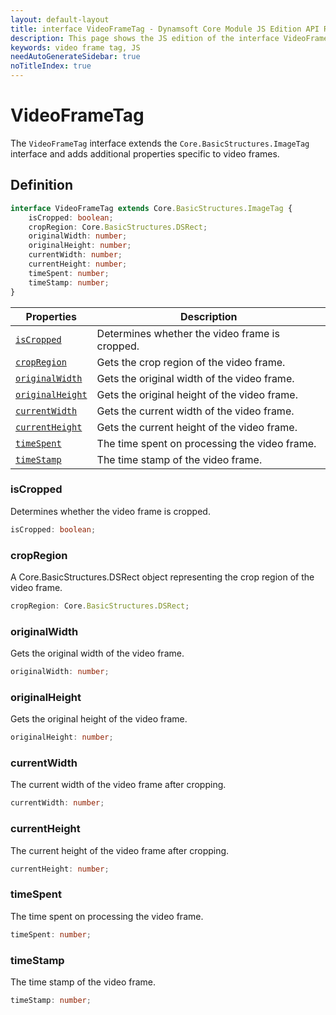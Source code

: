 ```yaml
---
layout: default-layout
title: interface VideoFrameTag - Dynamsoft Core Module JS Edition API Reference
description: This page shows the JS edition of the interface VideoFrameTag in Dynamsoft Core Module.
keywords: video frame tag, JS
needAutoGenerateSidebar: true
noTitleIndex: true
---
```


# VideoFrameTag

The `VideoFrameTag` interface extends the `Core.BasicStructures.ImageTag` interface and adds additional properties specific to video frames.

## Definition

```typescript
interface VideoFrameTag extends Core.BasicStructures.ImageTag {
    isCropped: boolean;
    cropRegion: Core.BasicStructures.DSRect;
    originalWidth: number; 
    originalHeight: number; 
    currentWidth: number; 
    currentHeight: number;
    timeSpent: number; 
    timeStamp: number; 
}
```

| Properties               | Description |
|----------------------|-------------|
| [`isCropped`](#iscropped) | Determines whether the video frame is cropped. |
| [`cropRegion`](#cropregion) | Gets the crop region of the video frame. |
| [`originalWidth`](#originalwidth) | Gets the original width of the video frame. |
| [`originalHeight`](#originalheight) | Gets the original height of the video frame. |
| [`currentWidth`](#currentwidth) | Gets the current width of the video frame. |
| [`currentHeight`](#currentheight) | Gets the current height of the video frame. |
| [`timeSpent`](#timespent) | The time spent on processing the video frame. |
| [`timeStamp`](#timestamp) | The time stamp of the video frame.  |

### isCropped

Determines whether the video frame is cropped.

```typescript
isCropped: boolean;
```

### cropRegion

A Core.BasicStructures.DSRect object representing the crop region of the video frame.

```typescript
cropRegion: Core.BasicStructures.DSRect;
```

### originalWidth

Gets the original width of the video frame.

```typescript
originalWidth: number;
```

### originalHeight

Gets the original height of the video frame.

```typescript
originalHeight: number;
```

### currentWidth

The current width of the video frame after cropping.

```typescript
currentWidth: number;
```

### currentHeight

The current height of the video frame after cropping.

```typescript
currentHeight: number;
```

### timeSpent

The time spent on processing the video frame.

```typescript
timeSpent: number;
```

### timeStamp

The time stamp of the video frame.

```typescript
timeStamp: number;
```